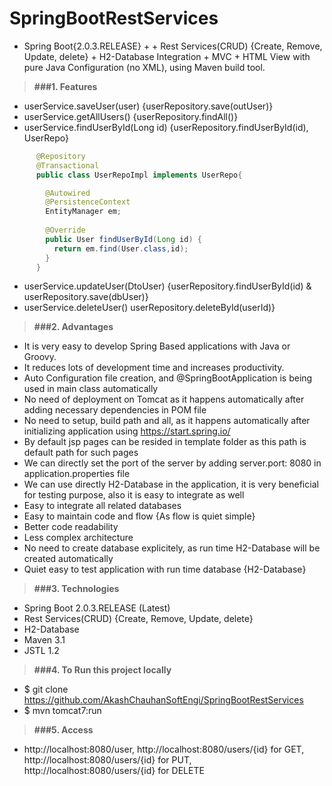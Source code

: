 # SpringBootRestServices

* Spring Boot{2.0.3.RELEASE} + + Rest Services(CRUD) {Create, Remove, Update, delete} + H2-Database Integration + MVC + HTML View with pure Java Configuration (no XML), using Maven build tool.

> **###1. Features**
* userService.saveUser(user) {userRepository.save(outUser)}
* userService.getAllUsers() {userRepository.findAll()}
* userService.findUserById(Long id) {userRepository.findUserById(id), UserRepo}
```java
      @Repository
      @Transactional
      public class UserRepoImpl implements UserRepo{

    	@Autowired
	    @PersistenceContext
	    EntityManager em;
	
	    @Override
	    public User findUserById(Long id) {
		  return em.find(User.class,id);
	    }
      }
```
* userService.updateUser(DtoUser) {userRepository.findUserById(id) & userRepository.save(dbUser)}
* userService.deleteUser() userRepository.deleteById(userId)}

> **###2. Advantages**
* It is very easy to develop Spring Based applications with Java or Groovy.
* It reduces lots of development time and increases productivity.
* Auto Configuration file creation, and @SpringBootApplication is being used in main class automatically
* No need of deployment on Tomcat as it happens automatically after adding necessary dependencies in POM file
* No need to setup, build path and all, as it happens automatically after initializing application using https://start.spring.io/
* By default jsp pages can be resided in template folder as this path is default path for such pages
* We can directly set the port of the server by adding server.port: 8080 in application.properties file
* We can use directly H2-Database in the application, it is very beneficial for testing purpose, also it is easy to integrate as well
* Easy to integrate all related databases
* Easy to maintain code and flow {As flow is quiet simple}
* Better code readability
* Less complex architecture
* No need to create database explicitely, as run time H2-Database will be created automatically
* Quiet easy to test application with run time database {H2-Database}

> **###3. Technologies**
* Spring Boot 2.0.3.RELEASE (Latest)
* Rest Services(CRUD) {Create, Remove, Update, delete}
* H2-Database
* Maven 3.1
* JSTL 1.2

> **###4. To Run this project locally**
* $ git clone https://github.com/AkashChauhanSoftEngi/SpringBootRestServices
* $ mvn tomcat7:run

> **###5.  Access** 
* http://localhost:8080/user, http://localhost:8080/users/{id} for GET, http://localhost:8080/users/{id} for PUT, http://localhost:8080/users/{id} for DELETE 
